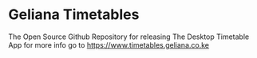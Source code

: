 # Geliana Timetables
The Open Source Github Repository for releasing The Desktop Timetable App
for more info go to https://www.timetables.geliana.co.ke